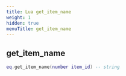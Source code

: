 ```yaml
---
title: Lua get_item_name
weight: 1
hidden: true
menuTitle: get_item_name
---
```

## get_item_name
```lua
eq.get_item_name(number item_id) -- string
```